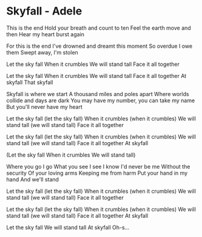 # Skyfall - Adele
This is the end
Hold your breath and count to ten
Feel the earth move and then
Hear my heart burst again

For this is the end
I've drowned and dreamt this moment
So overdue I owe them
Swept away, I'm stolen

Let the sky fall
When it crumbles
We will stand tall
Face it all together

Let the sky fall
When it crumbles
We will stand tall
Face it all together
At skyfall
That skyfall

Skyfall is where we start
A thousand miles and poles apart
Where worlds collide and days are dark
You may have my number, you can take my name
But you'll never have my heart

Let the sky fall (let the sky fall)
When it crumbles (when it crumbles)
We will stand tall (we will stand tall)
Face it all together

Let the sky fall (let the sky fall)
When it crumbles (when it crumbles)
We will stand tall (we will stand tall)
Face it all together
At skyfall

(Let the sky fall
When it crumbles
We will stand tall)

Where you go I go
What you see I see
I know I'd never be me
Without the security
Of your loving arms
Keeping me from harm
Put your hand in my hand
And we'll stand

Let the sky fall (let the sky fall)
When it crumbles (when it crumbles)
We will stand tall (we will stand tall)
Face it all together

Let the sky fall (let the sky fall)
When it crumbles (when it crumbles)
We will stand tall (we will stand tall)
Face it all together
At skyfall

Let the sky fall
We will stand tall
At skyfall
Oh-s...


